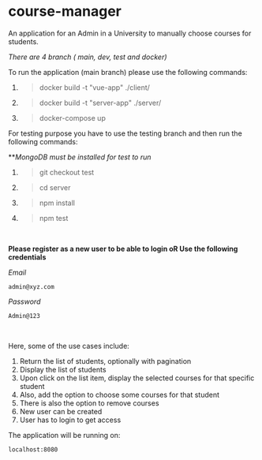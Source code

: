 # course-manager
An application for an Admin in a University to manually choose courses for students.

*There are 4 branch ( main, dev, test and docker)*

To run the application (main branch) please use the following commands:

1. >docker build -t "vue-app" ./client/

2. >docker build -t "server-app" ./server/

3. >docker-compose up

For testing purpose you have to use the testing branch and then run the following commands:

***MongoDB must be installed for test to run*

1. >git checkout test

2. >cd server

2. >npm install

2. >npm test

<br>


**Please register as a new user to be able to login oR Use the following credentials**


*Email*
```
admin@xyz.com
```
*Password*
```
Admin@123
```
<br>

Here, some of the use cases include:

1. Return the list of students, optionally with pagination
2. Display the list of students
3. Upon click on the list item, display the selected courses for that specific student
4. Also, add the option to choose some courses for that student
5. There is also the option to remove courses
6. New user can be created
7. User has to login to get access

The application will be running on: 
```
localhost:8080
```